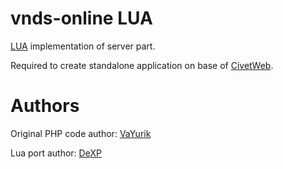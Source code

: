 # vnds-online LUA

[LUA](https://www.lua.org/) implementation of server part. 

Required to create standalone application on base of [CivetWeb](http://civetweb.github.io/civetweb/).


# Authors

Original PHP code author: [VaYurik](https://github.com/VaYurik)

Lua port author: [DeXP](https://dexp.in)
